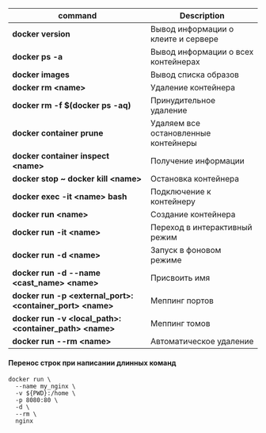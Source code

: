 | command  | Description |
| ------------- | ------------- |
| **docker version** | Вывод информации о клеите и сервере |
| **docker ps -a** | Вывод информации о всех контейнерах  |
| **docker images** | Вывод списка образов |
| **docker rm \<name>** | Удаление контейнера |
| **docker rm -f $(docker ps -aq)** | Принудительное удаление |
| **docker container prune** | Удаляем все остановленные контейнеры |
| **docker container inspect \<name>** | Получение информации |
| **docker stop <name> ~ docker kill \<name>** | Остановка контейнера |
| **docker exec -it \<name> bash** | Подключение к контейнеру |
| **docker run \<name>** | Создание контейнера |
| **docker run -it \<name>** | Переход в интерактивный режим |
| **docker run -d \<name>** | Запуск в фоновом режиме |
| **docker run -d --name \<cast_name> \<name>** | Присвоить имя|
| **docker run -p <external_port>:<container_port> \<name>** | Меппинг портов |
| **docker run -v <local_path>:<container_path> \<name>** |  Меппинг томов |
| **docker run --rm \<name>** | Автоматическое удаление |



#### Перенос строк при написании длинных команд
```shell
docker run \
  --name my_nginx \
  -v ${PWD}:/home \
  -p 8080:80 \
  -d \
  --rm \
  nginx
```